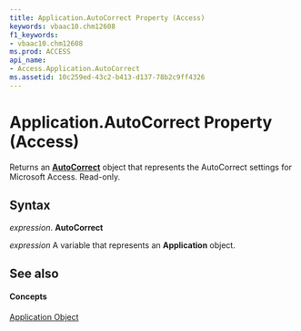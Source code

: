 ```yaml
---
title: Application.AutoCorrect Property (Access)
keywords: vbaac10.chm12608
f1_keywords:
- vbaac10.chm12608
ms.prod: ACCESS
api_name:
- Access.Application.AutoCorrect
ms.assetid: 10c259ed-43c2-b413-d137-78b2c9ff4326
---
```



# Application.AutoCorrect Property (Access)

Returns an  **[AutoCorrect](autocorrect-object-access.md)** object that represents the AutoCorrect settings for Microsoft Access. Read-only.


## Syntax

 _expression_. **AutoCorrect**

 _expression_ A variable that represents an **Application** object.


## See also


#### Concepts


[Application Object](application-object-access.md)

